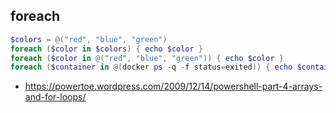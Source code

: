## foreach

```powershell
$colors = @("red", "blue", "green")
foreach ($color in $colors) { echo $color }
foreach ($color in @("red", "blue", "green")) { echo $color }
foreach ($container in @(docker ps -q -f status=exited)) { echo $container }
```

- https://powertoe.wordpress.com/2009/12/14/powershell-part-4-arrays-and-for-loops/
